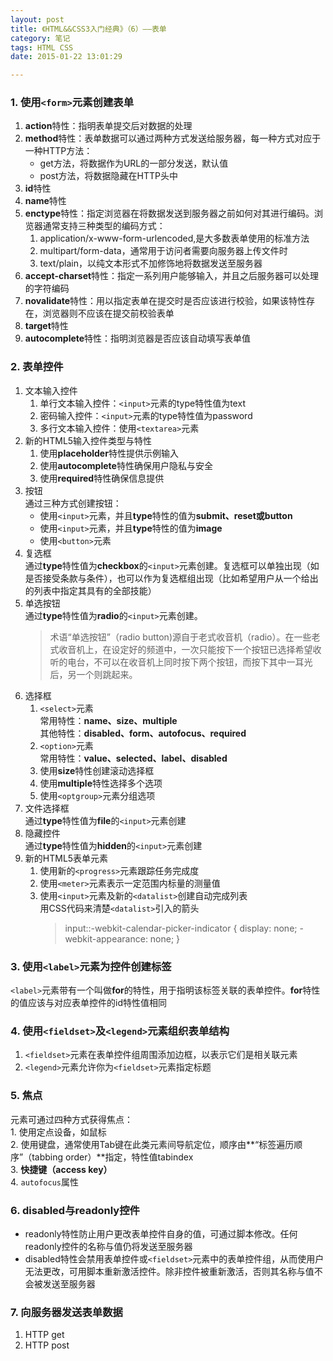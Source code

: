 ```yaml
---
layout: post
title: 《HTML&&CSS3入门经典》（6）——表单
category: 笔记
tags: HTML CSS
date: 2015-01-22 13:01:29

---
```

### 1. 使用`<form>`元素创建表单
1. **action**特性：指明表单提交后对数据的处理
2. **method**特性：表单数据可以通过两种方式发送给服务器，每一种方式对应于一种HTTP方法：
	- get方法，将数据作为URL的一部分发送，默认值
	- post方法，将数据隐藏在HTTP头中
3. **id**特性
4. **name**特性
5. **enctype**特性：指定浏览器在将数据发送到服务器之前如何对其进行编码。浏览器通常支持三种类型的编码方式：
	1. application/x-www-form-urlencoded,是大多数表单使用的标准方法
	2. multipart/form-data，通常用于访问者需要向服务器上传文件时
	3. text/plain，以纯文本形式不加修饰地将数据发送至服务器
6. **accept-charset**特性：指定一系列用户能够输入，并且之后服务器可以处理的字符编码
7. **novalidate**特性：用以指定表单在提交时是否应该进行校验，如果该特性存在，浏览器则不应该在提交前校验表单
8. **target**特性
9. **autocomplete**特性：指明浏览器是否应该自动填写表单值

### 2. 表单控件
1. 文本输入控件
	1. 单行文本输入控件：`<input>`元素的type特性值为text
	2. 密码输入控件：`<input>`元素的type特性值为password
	3. 多行文本输入控件：使用`<textarea>`元素
2. 新的HTML5输入控件类型与特性
	1. 使用**placeholder**特性提供示例输入
	2. 使用**autocomplete**特性确保用户隐私与安全
	3. 使用**required**特性确保信息提供
3. 按钮  
   通过三种方式创建按钮：
	- 使用`<input>`元素，并且**type**特性的值为**submit、reset或button**
	- 使用`<input>`元素，并且**type**特性的值为**image**
	- 使用`<button>`元素
4. 复选框  
	通过**type**特性值为**checkbox**的`<input>`元素创建。复选框可以单独出现（如是否接受条款与条件），也可以作为复选框组出现（比如希望用户从一个给出的列表中指定其具有的全部技能）
5. 单选按钮  
	通过**type**特性值为**radio**的`<input>`元素创建。
	> 术语“单选按钮”（radio button)源自于老式收音机（radio）。在一些老式收音机上，在设定好的频道中，一次只能按下一个按钮已选择希望收听的电台，不可以在收音机上同时按下两个按钮，而按下其中一耳光后，另一个则跳起来。
6. 选择框
	1. `<select>`元素  
		常用特性：**name、size、multiple**  
		其他特性：**disabled、form、autofocus、required**
	2. `<option>`元素  
		常用特性：**value、selected、label、disabled**
	3. 使用**size**特性创建滚动选择框
	4. 使用**multiple**特性选择多个选项
	5. 使用`<optgroup>`元素分组选项  
7. 文件选择框  
	通过**type**特性值为**file**的`<input>`元素创建
8. 隐藏控件  
	通过**type**特性值为**hidden**的`<input>`元素创建
9. 新的HTML5表单元素
	1. 使用新的`<progress>`元素跟踪任务完成度
	2. 使用`<meter>`元素表示一定范围内标量的测量值
	3. 使用`<input>`元素及新的`<datalist>`创建自动完成列表  
		用CSS代码来清楚`<datalist>`引入的箭头   
		> 	input::-webkit-calendar-picker-indicator {
   			display: none;
  			-webkit-appearance: none;
			}

### 3. 使用`<label>`元素为控件创建标签
`<label>`元素带有一个叫做**for**的特性，用于指明该标签关联的表单控件。**for**特性的值应该与对应表单控件的id特性值相同

### 4. 使用`<fieldset>`及`<legend>`元素组织表单结构
1. `<fieldset>`元素在表单控件组周围添加边框，以表示它们是相关联元素
2. `<legend>`元素允许你为`<fieldset>`元素指定标题

### 5. 焦点
元素可通过四种方式获得焦点：  
	1. 使用定点设备，如鼠标  
	2. 使用键盘，通常使用Tab键在此类元素间导航定位，顺序由**“标签遍历顺序”（tabbing order）**指定，特性值tabindex  
	3. **快捷键（access key）**  
	4. `autofocus`属性  

### 6. disabled与readonly控件
- readonly特性防止用户更改表单控件自身的值，可通过脚本修改。任何readonly控件的名称与值仍将发送至服务器
- disabled特性会禁用表单控件或`<fieldset>`元素中的表单控件组，从而使用户无法更改，可用脚本重新激活控件。除非控件被重新激活，否则其名称与值不会被发送至服务器

### 7. 向服务器发送表单数据
1. HTTP get
2. HTTP post